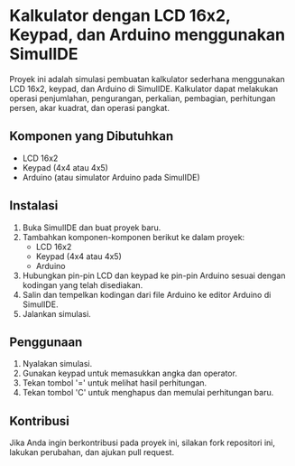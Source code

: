 # Kalkulator dengan LCD 16x2, Keypad, dan Arduino menggunakan SimulIDE

Proyek ini adalah simulasi pembuatan kalkulator sederhana menggunakan LCD 16x2, keypad, dan Arduino di SimulIDE. Kalkulator dapat melakukan operasi penjumlahan, pengurangan, perkalian, pembagian, perhitungan persen, akar kuadrat, dan operasi pangkat.

## Komponen yang Dibutuhkan

- LCD 16x2
- Keypad (4x4 atau 4x5)
- Arduino (atau simulator Arduino pada SimulIDE)

## Instalasi

1. Buka SimulIDE dan buat proyek baru.
2. Tambahkan komponen-komponen berikut ke dalam proyek:
   - LCD 16x2
   - Keypad (4x4 atau 4x5)
   - Arduino
3. Hubungkan pin-pin LCD dan keypad ke pin-pin Arduino sesuai dengan kodingan yang telah disediakan.
4. Salin dan tempelkan kodingan dari file Arduino ke editor Arduino di SimulIDE.
5. Jalankan simulasi.

## Penggunaan

1. Nyalakan simulasi.
2. Gunakan keypad untuk memasukkan angka dan operator.
3. Tekan tombol '=' untuk melihat hasil perhitungan.
4. Tekan tombol 'C' untuk menghapus dan memulai perhitungan baru.

## Kontribusi

Jika Anda ingin berkontribusi pada proyek ini, silakan fork repositori ini, lakukan perubahan, dan ajukan pull request.
